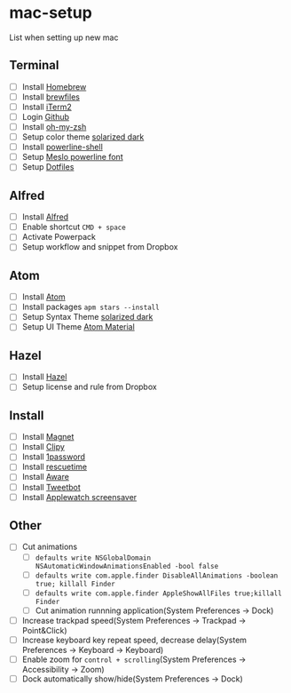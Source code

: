 # mac-setup
List when setting up new mac

## Terminal
- [ ] Install [Homebrew](https://brew.sh/)
- [ ] Install [brewfiles](https://github.com/kotalab/mac-setup/blob/master/brewfile)
- [ ] Install [iTerm2](https://www.iterm2.com/)
- [ ] Login [Github](https://github.com)
- [ ] Install [oh-my-zsh](https://github.com/robbyrussell/oh-my-zsh)
- [ ] Setup color theme [solarized dark](https://github.com/altercation/solarized)
- [ ] Install [powerline-shell](https://github.com/b-ryan/powerline-shell)
- [ ] Setup [Meslo powerline font](https://github.com/powerline/fonts)
- [ ] Setup [Dotfiles](https://github.com/kotalab/dotfiles)

## Alfred
- [ ] Install [Alfred](https://www.alfredapp.com/)
- [ ] Enable shortcut `CMD + space`
- [ ] Activate Powerpack
- [ ] Setup workflow and snippet from Dropbox

## Atom
- [ ] Install [Atom](https://atom.io/)
- [ ] Install packages `apm stars --install`
- [ ] Setup Syntax Theme [solarized dark](https://github.com/atom/solarized-dark-syntax)
- [ ] Setup UI Theme [Atom Material](https://atom.io/themes/atom-material-ui)

## Hazel
- [ ] Install [Hazel](http://www.noodlesoft.com/)
- [ ] Setup license and rule from Dropbox

## Install
- [ ] Install [Magnet](https://itunes.apple.com/jp/app/magnet-%E3%83%9E%E3%82%B0%E3%83%8D%E3%83%83%E3%83%88/id441258766?mt=12)
- [ ] Install [Clipy](https://clipy-app.com/)
- [ ] Install [1password](https://1password.com/)
- [ ] Install [rescuetime](https://www.rescuetime.com/)
- [ ] Install [Aware](https://itunes.apple.com/jp/app/aware/id1082170746?mt=12)
- [ ] Install [Tweetbot](https://itunes.apple.com/jp/app/tweetbot-for-twitter/id557168941?mt=12)
- [ ] Install [Applewatch screensaver](http://www.rasmusnielsen.dk/applewatch/)

## Other
- [ ] Cut animations
  - [ ] `defaults write NSGlobalDomain NSAutomaticWindowAnimationsEnabled -bool false`
  - [ ] `defaults write com.apple.finder DisableAllAnimations -boolean true; killall Finder`
  - [ ] `defaults write com.apple.finder AppleShowAllFiles true;killall Finder`
  - [ ] Cut animation runnning application(System Preferences -> Dock)
- [ ] Increase trackpad speed(System Preferences -> Trackpad -> Point&Click)
- [ ] Increase keyboard key repeat speed, decrease delay(System Preferences -> Keyboard -> Keyboard)
- [ ] Enable zoom for `control + scrolling`(System Preferences -> Accessibility -> Zoom)
- [ ] Dock automatically show/hide(System Preferences -> Dock)

